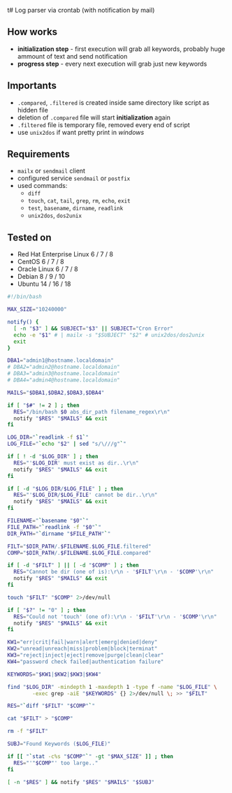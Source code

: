 t# Log parser via crontab (with notification by mail)

## How works
 * **initialization step** - first execution will grab all keywords, probably huge ammount of text and send notification
 * **progress step** - every next execution will grab just new keywords
 
## Importants
 * `.compared`, `.filtered` is created inside same directory like script as hidden file
 * deletion of `.compared` file will start **initialization** again
 * `.filtered` file is temporary file, removed every end of script
 * use `unix2dos` if want pretty print in *windows*
 
## Requirements
 * `mailx` or `sendmail` client
 * configured service `sendmail` or `postfix`
 * used commands: 
   * `diff`
   * `touch`, `cat`, `tail`, `grep`, `rm`, `echo`, `exit`
   * `test`, `basename`, `dirname`, `readlink`
   * `unix2dos`, `dos2unix`

## Tested on
 - Red Hat Enterprise Linux 6 / 7 / 8
 - CentOS 6 / 7 / 8
 - Oracle Linux 6 / 7 / 8
 - Debian 8 / 9 / 10
 - Ubuntu 14 / 16 / 18

```bash
#!/bin/bash

MAX_SIZE="10240000"

notify() {
  [ -n "$3" ] && SUBJECT="$3" || SUBJECT="Cron Error"
  echo -e "$1" # | mailx -s "$SUBJECT" "$2" # unix2dos/dos2unix
  exit
}

DBA1="admin1@hostname.localdomain"
# DBA2="admin2@hostname.localdomain"
# DBA3="admin3@hostname.localdomain"
# DBA4="admin4@hostname.localdomain"

MAILS="$DBA1,$DBA2,$DBA3,$DBA4"

if [ "$#" != 2 ] ; then
  RES="/bin/bash $0 abs_dir_path filename_regex\r\n"
  notify "$RES" "$MAILS" && exit
fi

LOG_DIR="`readlink -f $1`"
LOG_FILE="`echo "$2" | sed "s/\///g"`"

if [ ! -d "$LOG_DIR" ] ; then
  RES="'$LOG_DIR' must exist as dir..\r\n"
  notify "$RES" "$MAILS" && exit
fi

if [ -d "$LOG_DIR/$LOG_FILE" ] ; then
  RES="'$LOG_DIR/$LOG_FILE' cannot be dir..\r\n"
  notify "$RES" "$MAILS" && exit
fi

FILENAME="`basename "$0"`"
FILE_PATH="`readlink -f "$0"`"
DIR_PATH="`dirname "$FILE_PATH"`"

FILT="$DIR_PATH/.$FILENAME.$LOG_FILE.filtered"
COMP="$DIR_PATH/.$FILENAME.$LOG_FILE.compared"

if [ -d "$FILT" ] || [ -d "$COMP" ] ; then
  RES="Cannot be dir (one of is):\r\n - '$FILT'\r\n - '$COMP'\r\n"
  notify "$RES" "$MAILS" && exit
fi

touch "$FILT" "$COMP" 2>/dev/null

if [ "$?" != "0" ] ; then
  RES="Could not 'touch' (one of):\r\n - '$FILT'\r\n - '$COMP'\r\n"
  notify "$RES" "$MAILS" && exit
fi

KW1="err|crit|fail|warn|alert|emerg|denied|deny"
KW2="unread|unreach|miss|problem|block|terminat"
KW3="reject|inject|eject|remove|purge|clean|clear"
KW4="password check failed|authentication failure"

KEYWORDS="$KW1|$KW2|$KW3|$KW4"

find "$LOG_DIR" -mindepth 1 -maxdepth 1 -type f -name "$LOG_FILE" \
        -exec grep -aiE "$KEYWORDS" {} 2>/dev/null \; >> "$FILT"

RES="`diff "$FILT" "$COMP"`"

cat "$FILT" > "$COMP"

rm -f "$FILT"

SUBJ="Found Keywords ($LOG_FILE)"

if [[ "`stat -c%s "$COMP"`" -gt "$MAX_SIZE" ]] ; then
  RES="'"$COMP"' too large.."
fi

[ -n "$RES" ] && notify "$RES" "$MAILS" "$SUBJ"
```
